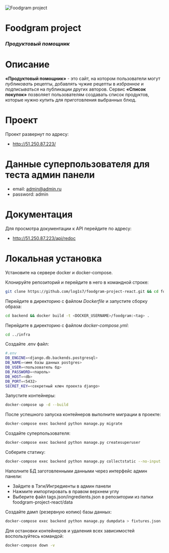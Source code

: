 ![Foodgram project](https://github.com/log1s7/foodgram-project-react/actions/workflows/foodgram-workflow.yml/badge.svg)

# **Foodgram project**

### _Продуктовый помощник_

# Описание

**«Продуктовый помощник»** - это сайт, на котором пользователи могут _публиковать_ рецепты, добавлять чужие рецепты в _избранное_ и _подписываться_ на публикации других авторов. Сервис **«Список покупок»** позволяет пользователям создавать список продуктов, которые нужно купить для приготовления выбранных блюд.

# Проект

Проект развернут по адресу:
- http://51.250.87.223/

# Данные суперпользователя для теста админ панели

- email: admin@admin.ru
- password: admin

# Документация

Для просмотра документации к API перейдите по адресу:
- http://51.250.87.223/api/redoc

# Локальная установка

Установите на сервере docker и docker-compose.

Клонируйте репозиторий и перейдите в него в командной строке:
```sh
git clone https://github.com/log1s7/foodgram-project-react.git && cd foodgram-project-react
```
Перейдите в директорию с файлом _Dockerfile_ и запустите сборку образа:
```sh
cd backend && docker build -t <DOCKER_USERNAME>/foodgram:<tag> .
```
Перейдите в директорию с файлом _docker-compose.yml_:
```sh
cd ../infra
```
Создайте .env файл:
```sh
#.env
DB_ENGINE=<django.db.backends.postgresql>
DB_NAME=<имя базы данных postgres>
DB_USER=<пользователь бд>
DB_PASSWORD=<пароль>
DB_HOST=<db>
DB_PORT=<5432>
SECRET_KEY=<секретный ключ проекта django>
```
Запустите контейнеры:
```sh
docker-compose up -d --build
```
После успешного запуска контейнеров выполните миграции в проекте:
```sh
docker-compose exec backend python manage.py migrate
```
Создайте суперпользователя:
```sh
docker-compose exec backend python manage.py createsuperuser
```
Соберите статику:
```sh
docker-compose exec backend python manage.py collectstatic --no-input
```
Наполните БД заготовленными данными через интерфейс админ панели:

- Зайдите в Тэги/Ингредиенты в админ панели
- Нажмите импортировать в правом верхнем углу
- Выберите файл tags.json/ingredients.json в репозитории из папки foodgram-project-react/data

Создайте дамп (резервную копию) базы данных:
```sh
docker-compose exec backend python manage.py dumpdata > fixtures.json
```
Для остановки контейнеров и удаления всех зависимостей воспользуйтесь командой:
```sh
docker-compose down -v
```
